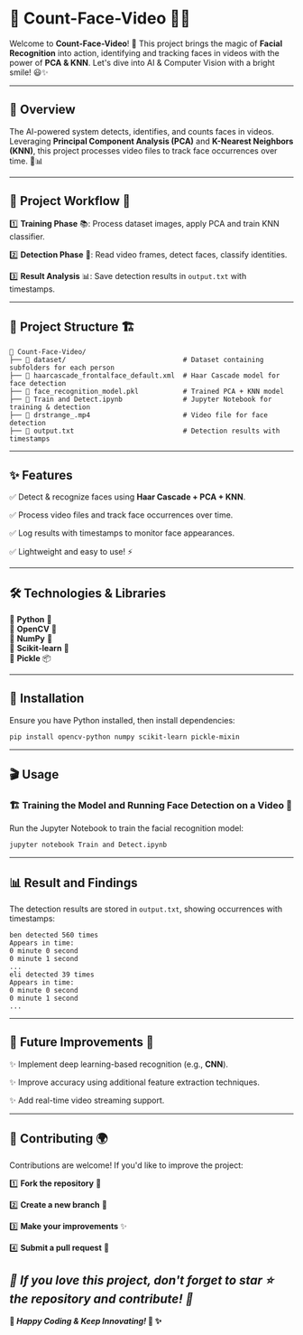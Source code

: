 # 🌟 Count-Face-Video 🎥😊

Welcome to **Count-Face-Video**! 🚀 This project brings the magic of **Facial Recognition** into action, identifying and tracking faces in videos with the power of **PCA & KNN**. Let's dive into AI & Computer Vision with a bright smile! 😃✨

---

## 🎯 Overview
The AI-powered system detects, identifies, and counts faces in videos. Leveraging **Principal Component Analysis (PCA)** and **K-Nearest Neighbors (KNN)**, this project processes video files to track face occurrences over time. 🤖📊

---

## 🔄 Project Workflow 📌
1️⃣ **Training Phase** 📚: Process dataset images, apply PCA and train KNN classifier.

2️⃣ **Detection Phase** 🎥: Read video frames, detect faces, classify identities.

3️⃣ **Result Analysis** 📊: Save detection results in `output.txt` with timestamps.  

---

## 📂 Project Structure 🏗️
```
📁 Count-Face-Video/
├── 📂 dataset/                             # Dataset containing subfolders for each person
├── 📄 haarcascade_frontalface_default.xml  # Haar Cascade model for face detection
├── 📄 face_recognition_model.pkl           # Trained PCA + KNN model
├── 📓 Train and Detect.ipynb               # Jupyter Notebook for training & detection
├── 🎥 drstrange_.mp4                       # Video file for face detection
├── 📄 output.txt                           # Detection results with timestamps
```

---

## ✨ Features
✅ Detect & recognize faces using **Haar Cascade + PCA + KNN**.

✅ Process video files and track face occurrences over time.

✅ Log results with timestamps to monitor face appearances.

✅ Lightweight and easy to use! ⚡

---

## 🛠 Technologies & Libraries
🔹 **Python** 🐍  
🔹 **OpenCV** 👀  
🔹 **NumPy** 🔢  
🔹 **Scikit-learn** 🧠  
🔹 **Pickle** 📦  

---

## 🚀 Installation
Ensure you have Python installed, then install dependencies:
```sh
pip install opencv-python numpy scikit-learn pickle-mixin
```

---

## 🎬 Usage
### 🏗 Training the Model and Running Face Detection on a Video 🎥
Run the Jupyter Notebook to train the facial recognition model:
```sh
jupyter notebook Train and Detect.ipynb
```

---

## 📊 Result and Findings
The detection results are stored in `output.txt`, showing occurrences with timestamps:
```
ben detected 560 times
Appears in time:
0 minute 0 second
0 minute 1 second
...
eli detected 39 times
Appears in time:
0 minute 0 second
0 minute 1 second
...
```

---

## 🚀 Future Improvements 🔮
✨ Implement deep learning-based recognition (e.g., **CNN**).

✨ Improve accuracy using additional feature extraction techniques.

✨ Add real-time video streaming support.  

---

## 🤝 Contributing 🌍
Contributions are welcome! If you'd like to improve the project:  

1️⃣ **Fork the repository** 🍴

2️⃣ **Create a new branch** 🌱  

3️⃣ **Make your improvements** ✨  

4️⃣ **Submit a pull request** 🔄  

*🌟 If you love this project, don't forget to **star ⭐ the repository** and contribute! 🙌*  
--- 
**💖 *Happy Coding & Keep Innovating!* 💖 ✨**
